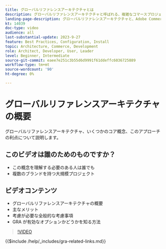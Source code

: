 ```yaml
---
title: グローバルリファレンスアーキテクチャとは
description: グローバルリファレンスアーキテクチャと呼ばれる、複雑なコマースプロジェクトの管理に使用する手法について説明します。
landing-page-description: グローバルリファレンスアーキテクチャと、Adobe Commerceでの使用方法について説明します。
kt: 14039
doc-type: video
audience: all
last-substantial-update: 2023-9-27
feature: Best Practices, Configuration, Install
topic: Architecture, Commerce, Development
role: Architect, Developer, User, Leader
level: Beginner, Intermediate
source-git-commit: eaee7e251c3b55d6d9991f61ddeffc6036725889
workflow-type: tm+mt
source-wordcount: '90'
ht-degree: 0%

---
```


# グローバルリファレンスアーキテクチャの概要

グローバルリファレンスアーキテクチャ、いくつかのコア概念、このアプローチの利点について説明します。

## このビデオは誰のためのものですか？

* この概念を理解する必要のある人は誰でも
* 複数のブランドを持つ大規模プロジェクト

## ビデオコンテンツ

* グローバルリファレンスアーキテクチャの概要
* 主なメリット
* 考慮が必要な全般的な考慮事項
* GRA が有効なオプションかどうかを知る方法

>[!VIDEO](https://video.tv.adobe.com/v/3424597?learn=on)

{{$include /help/_includes/gra-related-links.md}}
